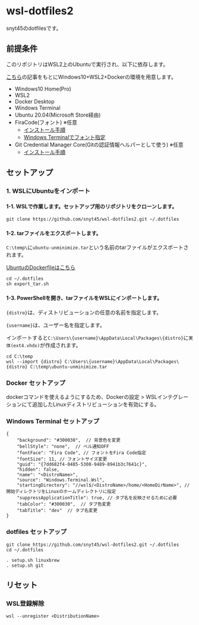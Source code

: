 # wsl-dotfiles2
snyt45のdotfilesです。

## 前提条件

このリポジトリはWSL2上のUbuntuで実行され、以下に依存します。

[こちら](https://snyt45.com/posts/20210806/wsl2-multiple-linux-distribution/)の記事をもとにWindows10+WSL2+Dockerの環境を用意します。

- Windows10 Home(Pro)
- WSL2
- Docker Desktop
- Windows Terminal
- Ubuntu 20.04(Microsoft Store経由)
- FiraCode(フォント) ※任意
  - [インストール手順](https://github.com/snyt45/windows10-dotfiles/blob/master/setup/manually_settings.txt#L100)
  - [Windows Terminalでフォント指定](https://github.com/snyt45/windows10-dotfiles/blob/master/setup/manually_settings.txt#L183)
- Git Credential Manager Core(Gitの認証情報ヘルパーとして使う) ※任意
  - [インストール手順](https://github.com/microsoft/Git-Credential-Manager-Core#windows)

## セットアップ
###  1. WSLにUbuntuをインポート

#### 1-1. WSLで作業します。セットアップ用のリポジトリをクローンします。
```
git clone https://github.com/snyt45/wsl-dotfiles2.git ~/.dotfiles
```

#### 1-2. tarファイルをエクスポートします。

`C:\temp\`に`ubuntu-unminimize.tar`という名前のtarファイルがエクスポートされます。

[UbuntuのDockerfileはこちら](https://github.com/snyt45/ubuntu-unminimize)
```
cd ~/.dotfiles
sh export_tar.sh
```

#### 1-3. PowerShellを開き、tarファイルをWSLにインポートします。

`{distro}`は、ディストリビューションの任意の名前を指定します。

`{username}`は、ユーザー名を指定します。

インポートすると`C:\Users\{username}\AppData\Local\Packages\{distro}`に`実体(ext4.vhdx)`が作成されます。

```
cd C:\temp
wsl --import {distro} C:\Users\{username}\AppData\Local\Packages\{distro} C:\temp\ubuntu-unminimize.tar
```

### Docker セットアップ

dockerコマンドを使えるようにするため、Dockerの設定 > WSLインテグレーションにて追加したLinuxディストリビューションを有効にする。

### Windows Terminal セットアップ

```
{
    "background": "#300030",  // 背景色を変更
    "bellStyle": "none",  // ベル通知OFF
    "fontFace": "Fira Code", // フォントをFira Code指定
    "fontSize": 11, // フォントサイズ変更
    "guid": "{7dd682f4-0485-5308-9489-8941b3c7641c}",
    "hidden": false,
    "name": "<DistroName>",
    "source": "Windows.Terminal.Wsl",
    "startingDirectory": "//wsl$/<DistroName>/home/<HomeDirName>", // 開始ディレクトリをLinuxのホームディレクトリに指定
    "suppressApplicationTitle": true, // タブ名を反映させるために必要
    "tabColor": "#300030",  // タブ色変更
    "tabTitle": "dev"  // タブ名変更
}
```

### dotfiles セットアップ
```
git clone https://github.com/snyt45/wsl-dotfiles2.git ~/.dotfiles
cd ~/.dotfiles

. setup.sh linuxbrew
. setup.sh git
```

## リセット
### WSL登録解除

```
wsl --unregister <DistributionName>
```
